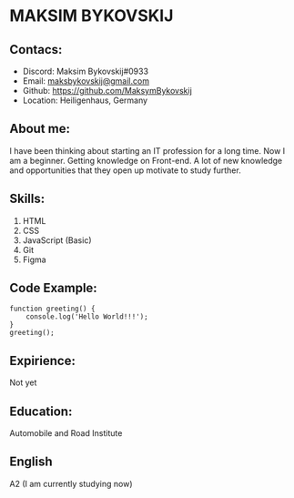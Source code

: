 # MAKSIM BYKOVSKIJ


## Contacs:

* Discord:  Maksim Bykovskij#0933
* Email: maksbykovskij@gmail.com
* Github: https://github.com/MaksymBykovskij
* Location: Heiligenhaus, Germany


## About me:

I have been thinking about starting an IT profession for a long time. Now I am a beginner. Getting knowledge on Front-end. A lot of new knowledge and opportunities that they open up motivate to study further.


## Skills:

1. HTML
2. CSS
3. JavaScript (Basic)
4. Git
5. Figma


## Code Example:

    function greeting() {
        console.log('Hello World!!!');
    }
    greeting();


## Expirience:

Not yet


## Education:

Automobile and Road Institute


## English
A2 (I am currently studying now)
